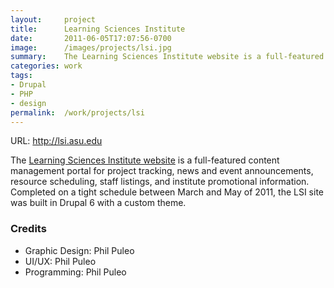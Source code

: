 ```yaml
---
layout:     project
title:      Learning Sciences Institute
date:       2011-06-05T17:07:56-0700
image:      /images/projects/lsi.jpg
summary:    The Learning Sciences Institute website is a full-featured content management portal for project tracking, news and event announcements, resource scheduling, staff listings, and institute promotional information.
categories: work
tags:
- Drupal
- PHP
- design
permalink:  /work/projects/lsi
---
```


<p class="project-url">URL: <a href="http://lsi.asu.edu" target="_blank">http://lsi.asu.edu</a></p>
<p>The <a href="http://lsi.asu.edu" target="_blank">Learning Sciences Institute website</a> is a full-featured content management portal for project tracking, news and event announcements, resource scheduling, staff listings, and institute promotional information. Completed on a tight schedule between March and May of 2011, the LSI site was built in Drupal 6 with a custom theme.</p>

<h3>Credits</h3>
<ul class="credits">
  <li>Graphic Design: Phil Puleo</li>
  <li>UI/UX: Phil Puleo</li>
  <li>Programming: Phil Puleo</li>
</ul>
